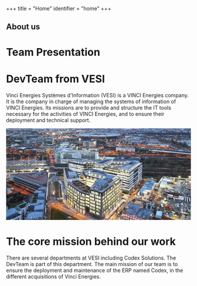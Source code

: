 +++
title = "Home"
identifier = "home"
+++

## About us

# Team Presentation

# DevTeam from VESI

Vinci Energies Systèmes d'Information (VESI) is a VINCI Energies company. It is the company in charge of managing the systems of information of VINCI Energies. Its missions are to provide and structure the IT tools necessary for the activities of VINCI Energies, and to ensure their deployment and technical support.

![building image](/static/img/homeillu1.png)

# The core mission behind our work

There are several departments at VESI including Codex Solutions. The DevTeam is part of this department. The main mission of our team is to ensure the deployment and maintenance of the ERP named Codex, in the different acquisitions of Vinci Energies.